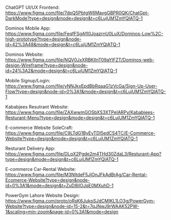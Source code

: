 ChatGPT UI/UX Frontend: https://www.figma.com/file/7dpQ5PbtgW6MavgGBPR0QK/ChatGpt-DarkMode?type=design&mode=design&t=c6LujUM1ZmYQlATQ-1

Dominos Mobile App: https://www.figma.com/file/FeqfFSgAfI0JoazrnU0LuX/Dominos-Low%2C-high-prototype?type=design&node-id=42%3A48&mode=design&t=c6LujUM1ZmYQlATQ-1

Dominos Website: https://www.figma.com/file/NQV0JxXRBKIlnT09aYlFZT/Dominos-web-design-Wireframe?type=design&node-id=24%3A2&mode=design&t=c6LujUM1ZmYQlATQ-1

Mobile Signup/Login: https://www.figma.com/file/yNNJkxEpdBbRqaaG1zVcGa/Sign-Up-User-Flow?type=design&node-id=0%3A1&mode=design&t=c6LujUM1ZmYQlATQ-1

Kababjees Resutrant Website: https://www.figma.com/file/ZAXwwmGOSbXS3XTPeIARPy/Kababjees-Resturant-Menu?type=design&mode=design&t=c6LujUM1ZmYQlATQ-1

E-commerce Website SoleCraft: https://www.figma.com/file/C9LTdG1ByEyTDI5edCS4TC/E-Commerce-Website?type=design&mode=design&t=c6LujUM1ZmYQlATQ-1

Resturant Delivery App: https://www.figma.com/file/DLqX2Pgde2m4THd30ZdaL3/Resturant-App?type=design&mode=design&t=c6LujUM1ZmYQlATQ-1

E-commerce Car-Rental Website: https://www.figma.com/file/M3NItdeF5JjOnJFkAdBrAg/Car-Rental-Ecomerce-Website?type=design&node-id=0%3A1&mode=design&t=ZuD8iIOJqE0MXuhD-1

PowerGym Lahore Website Design: https://www.figma.com/proto/oRsK6JukpSJdCMIKL1LO3g/PowerGym-Website?type=design&node-id=15-2&t=7qJNwJ9rWAAK52PW-1&scaling=min-zoom&page-id=0%3A1&mode=design
